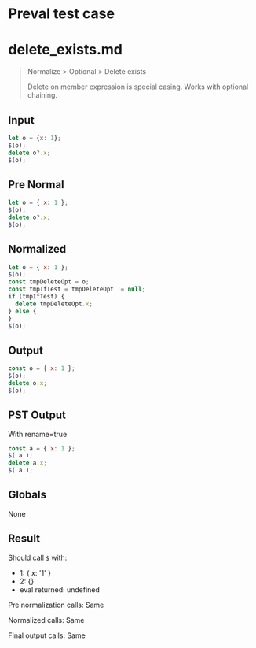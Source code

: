 # Preval test case

# delete_exists.md

> Normalize > Optional > Delete exists
>
> Delete on member expression is special casing. Works with optional chaining.

## Input

`````js filename=intro
let o = {x: 1};
$(o);
delete o?.x;
$(o);
`````

## Pre Normal


`````js filename=intro
let o = { x: 1 };
$(o);
delete o?.x;
$(o);
`````

## Normalized


`````js filename=intro
let o = { x: 1 };
$(o);
const tmpDeleteOpt = o;
const tmpIfTest = tmpDeleteOpt != null;
if (tmpIfTest) {
  delete tmpDeleteOpt.x;
} else {
}
$(o);
`````

## Output


`````js filename=intro
const o = { x: 1 };
$(o);
delete o.x;
$(o);
`````

## PST Output

With rename=true

`````js filename=intro
const a = { x: 1 };
$( a );
delete a.x;
$( a );
`````

## Globals

None

## Result

Should call `$` with:
 - 1: { x: '1' }
 - 2: {}
 - eval returned: undefined

Pre normalization calls: Same

Normalized calls: Same

Final output calls: Same
